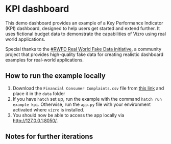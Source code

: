 # KPI dashboard

This demo dashboard provides an example of a Key Performance Indicator (KPI) dashboard, designed to help users get started and extend further.
It uses fictional budget data to demonstrate the capabilities of Vizro using real world applications.

Special thanks to the [#RWFD Real World Fake Data initiative](https://opendatainitiative.io/), a community project that
provides high-quality fake data for creating realistic dashboard examples for real-world applications.

## How to run the example locally

1. Download the `Financial Consumer Complaints.csv` file from [this link](https://data.world/markbradbourne/rwfd-real-world-fake-data/workspace/file?filename=Financial+Consumer+Complaints.csv) and place it in the `data` folder
2. If you have `hatch` set up, run the example with the command `hatch run example kpi`. Otherwise, run the `app.py` file with your environment activated where `vizro` is installed.
3. You should now be able to access the app locally via http://127.0.0.1:8050/.

## Notes for further iterations
